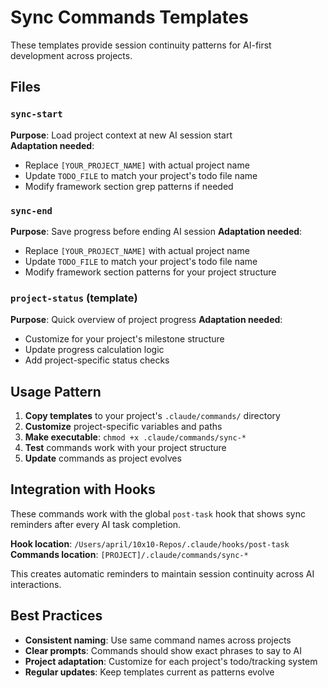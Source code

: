 # Sync Commands Templates

These templates provide session continuity patterns for AI-first development across projects.

## Files

### `sync-start`
**Purpose**: Load project context at new AI session start  
**Adaptation needed**:
- Replace `[YOUR_PROJECT_NAME]` with actual project name
- Update `TODO_FILE` to match your project's todo file name
- Modify framework section grep patterns if needed

### `sync-end`  
**Purpose**: Save progress before ending AI session
**Adaptation needed**:
- Replace `[YOUR_PROJECT_NAME]` with actual project name  
- Update `TODO_FILE` to match your project's todo file name
- Modify framework section patterns for your project structure

### `project-status` (template)
**Purpose**: Quick overview of project progress
**Adaptation needed**:
- Customize for your project's milestone structure
- Update progress calculation logic
- Add project-specific status checks

## Usage Pattern

1. **Copy templates** to your project's `.claude/commands/` directory
2. **Customize** project-specific variables and paths
3. **Make executable**: `chmod +x .claude/commands/sync-*`
4. **Test** commands work with your project structure
5. **Update** commands as project evolves

## Integration with Hooks

These commands work with the global `post-task` hook that shows sync reminders after every AI task completion.

**Hook location**: `/Users/april/10x10-Repos/.claude/hooks/post-task`
**Commands location**: `[PROJECT]/.claude/commands/sync-*`

This creates automatic reminders to maintain session continuity across AI interactions.

## Best Practices

- **Consistent naming**: Use same command names across projects
- **Clear prompts**: Commands should show exact phrases to say to AI
- **Project adaptation**: Customize for each project's todo/tracking system
- **Regular updates**: Keep templates current as patterns evolve